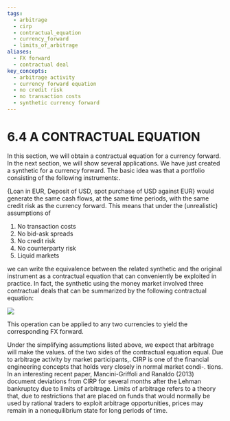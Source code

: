 ```yaml
---
tags:
  - arbitrage
  - cirp
  - contractual_equation
  - currency_forward
  - limits_of_arbitrage
aliases:
  - FX forward
  - contractual deal
key_concepts:
  - arbitrage activity
  - currency forward equation
  - no credit risk
  - no transaction costs
  - synthetic currency forward
---
```


# 6.4 A CONTRACTUAL EQUATION  

In this section, we will obtain a contractual equation for a currency forward. In the next section, we will show several applications. We have just created a synthetic for a currency forward. The basic idea was that a portfolio consisting of the following instruments:.  

{Loan in EUR, Deposit of USD, spot purchase of USD against EUR} would generate the same cash flows, at the same time periods, with the same credit risk as the currency forward. This means that under the (unrealistic) assumptions of  

1. No transaction costs   
2. No bid-ask spreads   
3. No credit risk   
4. No counterparty risk   
5. Liquid markets  

we can write the equivalence between the related synthetic and the original instrument as a contractual equation that can conveniently be exploited in practice. In fact, the synthetic using the money market involved three contractual deals that can be summarized by the following contractual equation:  

![](5eacf51ce76fd3f547ae5d6dbcb6ea12dfdd9c9b876f33c2d88045ae287169a6.jpg)  

This operation can be applied to any two currencies to yield the corresponding FX forward.  

Under the simplifying assumptions listed above, we expect that arbitrage will make the values. of the two sides of the contractual equation equal. Due to arbitrage activity by market participants,. CIRP is one of the financial engineering concepts that holds very closely in normal market condi-. tions. In an interesting recent paper, Mancini-Griffoli and Ranaldo (2013) document deviations from CIRP for several months after the Lehman bankruptcy due to limits of arbitrage. Limits of arbitrage refers to a theory that, due to restrictions that are placed on funds that would normally be used by rational traders to exploit arbitrage opportunities, prices may remain in a nonequilibrium state for long periods of time.  
